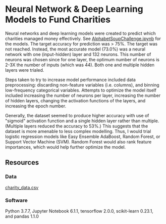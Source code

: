 # Neural Network & Deep Learning Models to Fund Charities

Neural networks and deep learning models were created to predict which charities managed money effectively. See [AlphabetSoupChallenge.ipynb](AlphabetSoupChallenge.ipynb) for the models. The target accuracy for prediction was > 75%. The target was not reached. Instead, the most accurate model (73.0%) was a neural network with one (input-hidden) layer and 132 neurons. This number of neurons was chosen since for one layer, the optimum number of neurons is 2-3X the number of inputs (which was 44). Both one and multiple hidden layers were trialed.

Steps taken to try to increase model performance included data preprocessing: discarding non-feature variables (i.e. columns), and binning low-frequency categorical variables. Attempts to optimize the model itself included increasing the number of neurons per layer, increasing the number of hidden layers, changing the activation functions of the layers, and increasing the epoch number. 

Generally, the dataset seemed to produce higher accuracy with use of "sigmoid" activation function and a single hidden layer rather than multiple. (Multiple layers reduced the accuracy to 53%.) This suggests that the dataset is more amenable to less complex modelling. Thus, I would trial logistic regression models like Easy Ensemble AdaBoost, Random Forest, or Support Vector Machine (SVM). Random Forest would also rank feature importances, which would help further optimize the model. 

## Resources
### Data
[charity_data.csv](charity_data.csv)

### Software
Python 3.7.7, Jupyter Notebook 6.1.1, tensorflow 2.0.0, scikit-learn 0.23.1, and pandas 1.1.0